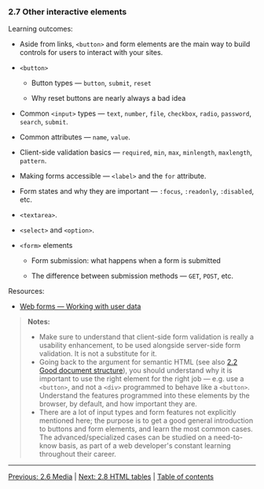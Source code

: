 ### 2.7 Other interactive elements

Learning outcomes:

- Aside from links, `<button>` and form elements are the main way to build controls for users to interact with your sites.

- `<button>`

  - Button types — `button`, `submit`, `reset`

  - Why reset buttons are nearly always a bad idea

- Common `<input>` types — `text`, `number`, `file`, `checkbox`, `radio`, `password`, `search`, `submit`.

- Common attributes — `name`, `value`.

- Client-side validation basics — `required`, `min`, `max`, `minlength`, `maxlength`, `pattern`.

- Making forms accessible — `<label>` and the `for` attribute.

- Form states and why they are important — `:focus`, `:readonly`, `:disabled`, etc.

- `<textarea>`.

- `<select>` and `<option>`.

- `<form>` elements

  - Form submission: what happens when a form is submitted

  - The difference between submission methods — `GET`, `POST`, etc.

Resources:

- [Web forms — Working with user data](https://developer.mozilla.org/en-US/docs/Learn/Forms)

> **Notes:**
>
> - Make sure to understand that client-side form validation is really a usability enhancement, to be used alongside server-side form validation. It is not a substitute for it.
> - Going back to the argument for semantic HTML (see also [2.2 Good document structure](./2-2-good-document-structure.md)), you should understand why it is important to use the right element for the right job — e.g. use a `<button>`, and not a `<div>` programmed to behave like a `<button>`. Understand the features programmed into these elements by the browser, by default, and how important they are.
> - There are a lot of input types and form features not explicitly mentioned here; the purpose is to get a good general introduction to buttons and form elements, and learn the most common cases. The advanced/specialized cases can be studied on a need-to-know basis, as part of a web developer's constant learning throughout their career.

---

[Previous: 2.6 Media](/curriculum/2-core/1-web-standards-and-html/2-6-media.md) | [Next: 2.8 HTML tables](/curriculum/2-core/1-web-standards-and-html/2-8-html-tables.md) | [Table of contents](/TOC.md)
